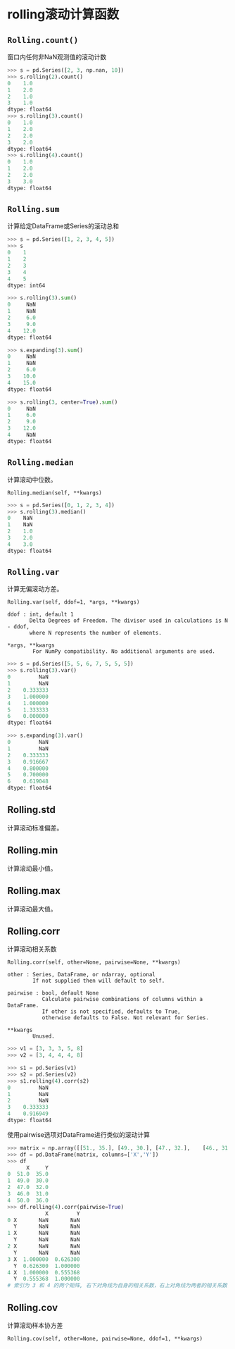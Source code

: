 # rolling滚动计算函数

## `Rolling.count()`

窗口内任何非NaN观测值的滚动计数

```python
>>> s = pd.Series([2, 3, np.nan, 10])
>>> s.rolling(2).count()
0    1.0
1    2.0
2    1.0
3    1.0
dtype: float64
>>> s.rolling(3).count()
0    1.0
1    2.0
2    2.0
3    2.0
dtype: float64
>>> s.rolling(4).count()
0    1.0
1    2.0
2    2.0
3    3.0
dtype: float64
```

## `Rolling.sum`

计算给定DataFrame或Series的滚动总和

```python
>>> s = pd.Series([1, 2, 3, 4, 5])
>>> s
0    1
1    2
2    3
3    4
4    5
dtype: int64
```

```python
>>> s.rolling(3).sum()
0     NaN
1     NaN
2     6.0
3     9.0
4    12.0
dtype: float64

>>> s.expanding(3).sum()
0     NaN
1     NaN
2     6.0
3    10.0
4    15.0
dtype: float64

>>> s.rolling(3, center=True).sum()
0     NaN
1     6.0
2     9.0
3    12.0
4     NaN
dtype: float64
```

## `Rolling.median`

计算滚动中位数。

```
Rolling.median(self, **kwargs)
```

```python
>>> s = pd.Series([0, 1, 2, 3, 4])
>>> s.rolling(3).median()
0    NaN
1    NaN
2    1.0
3    2.0
4    3.0
dtype: float64
```

## `Rolling.var`

计算无偏滚动方差。

```
Rolling.var(self, ddof=1, *args, **kwargs)

ddof : int, default 1
	   Delta Degrees of Freedom. The divisor used in calculations is N - ddof, 
	   where N represents the number of elements.

*args, **kwargs
		For NumPy compatibility. No additional arguments are used.

```

```python
>>> s = pd.Series([5, 5, 6, 7, 5, 5, 5])
>>> s.rolling(3).var()
0         NaN
1         NaN
2    0.333333
3    1.000000
4    1.000000
5    1.333333
6    0.000000
dtype: float64

>>> s.expanding(3).var()
0         NaN
1         NaN
2    0.333333
3    0.916667
4    0.800000
5    0.700000
6    0.619048
dtype: float64
```

## Rolling.std

计算滚动标准偏差。

## Rolling.min

计算滚动最小值。

## Rolling.max

计算滚动最大值。

## Rolling.corr

计算滚动相关系数

```
Rolling.corr(self, other=None, pairwise=None, **kwargs)

other : Series, DataFrame, or ndarray, optional
		If not supplied then will default to self.

pairwise : bool, default None
		   Calculate pairwise combinations of columns within a DataFrame. 
		   If other is not specified, defaults to True, 
		   otherwise defaults to False. Not relevant for Series.

**kwargs
		Unused.
```

```python
>>> v1 = [3, 3, 3, 5, 8]
>>> v2 = [3, 4, 4, 4, 8]

>>> s1 = pd.Series(v1) 
>>> s2 = pd.Series(v2)
>>> s1.rolling(4).corr(s2)
0         NaN
1         NaN
2         NaN
3    0.333333
4    0.916949
dtype: float64
```

使用pairwise选项对DataFrame进行类似的滚动计算

```python
>>> matrix = np.array([[51., 35.], [49., 30.], [47., 32.],    [46., 31.], [50., 36.]])
>>> df = pd.DataFrame(matrix, columns=['X','Y'])
>>> df
      X     Y
0  51.0  35.0
1  49.0  30.0
2  47.0  32.0
3  46.0  31.0
4  50.0  36.0
>>> df.rolling(4).corr(pairwise=True)
            X         Y
0 X       NaN       NaN
  Y       NaN       NaN
1 X       NaN       NaN
  Y       NaN       NaN
2 X       NaN       NaN
  Y       NaN       NaN
3 X  1.000000  0.626300
  Y  0.626300  1.000000
4 X  1.000000  0.555368
  Y  0.555368  1.000000
# 索引为 3 和 4 的两个矩阵, 右下对角线为自身的相关系数，右上对角线为两者的相关系数
```

## Rolling.cov

计算滚动样本协方差

```
Rolling.cov(self, other=None, pairwise=None, ddof=1, **kwargs)
```